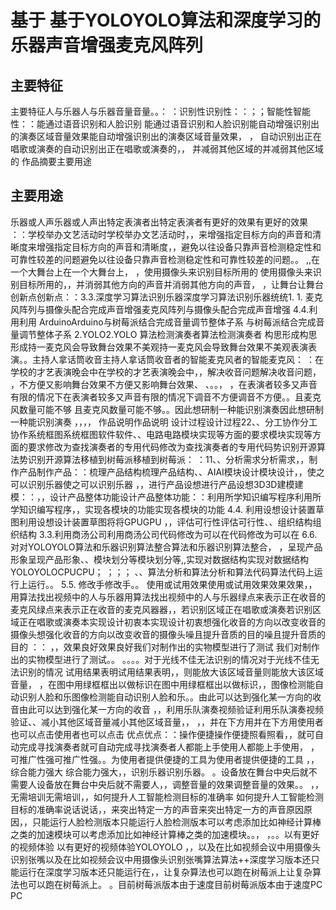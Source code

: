 # 基于	基于YOLOYOLO算法和深度学习的乐器声音增强麦克风阵列	

## 主要特征

主要特征人与乐器人与乐器音量音量。。：	：识别性识别性：：；；智能性智能性：：能通过语音识别和人脸识别	能通过语音识别和人脸识别能自动增强识别出的演奏区域音量效果能自动增强识别出的演奏区域音量效果，	，	自动识别出正在唱歌或演奏的自动识别出正在唱歌或演奏的，，	并减弱其他区域的并减弱其他区域的	作品摘要主要用途  
## 主要用途

乐器或人声乐器或人声出特定表演者出特定表演者有更好的效果有更好的效果	：：学校举办文艺活动时学校举办文艺活动时，，来增强指定目标方向的声音和清晰度来增强指定目标方向的声音和清晰度，，避免以往设备只靠声音检测稳定性和可靠性较差的问题避免以往设备只靠声音检测稳定性和可靠性较差的问题。。  	,,在一个大舞台上在一个大舞台上，	，使用摄像头来识别目标所用的	使用摄像头来识别目标所用的，，并消弱其他方向的声音并消弱其他方向的声音，	，让舞台让舞台
创新点创新点：：3.3.深度学习算法识别乐器深度学习算法识别乐器统统1.	1.  麦克风阵列与摄像头配合完成声音增强麦克风阵列与摄像头配合完成声音增强 	     4.4.利用利用	ArduinoArduino与树莓派结合完成音量调节整体子系	与树莓派结合完成音量调节整体子系	          2.YOLO2.YOLO	算法检测演奏者算法检测演奏者
构思形成构思形成持一麦克风会导致舞台效果不美观持一麦克风会导致舞台效果不美观表演表演。。主持人拿话筒收音主持人拿话筒收音者的智能麦克风者的智能麦克风：	：在学校的才艺表演晚会中在学校的才艺表演晚会中，，解决收音问题解决收音问题，	，不方便又影响舞台效果不方便又影响舞台效果、	、。。，	，在表演者较多又声音有限的情况下在表演者较多又声音有限的情况下调音不方便调音不方便。。且麦克风数量可能不够	且麦克风数量可能不够。。因此想研制一种能识别演奏因此想研制一种能识别演奏	，，，，	作品说明作品说明
设计过程设计过程22、、分工协作分工协作系统框图系统框图软件软件、、电路电路模块实现等方面的要求模块实现等方面的要求修改为查找演奏者的专用代码修改为查找演奏者的专用代码势识别开源算法势识别开源算法移植到树莓派移植到树莓派：	：11、、分析需求分析需求，，制作产品制作产品：：梳理产品结构梳理产品结构、、AIAI模块设计模块设计，，使之可以识别乐器使之可以识别乐器	，，进行产品设想进行产品设想3D3D建模建模：：，，设计产品整体功能设计产品整体功能：：利用所学知识编写程序利用所学知识编写程序，，实现各模块的功能实现各模块的功能  4.4.	利用设想设计装置草图利用设想设计装置草图将将GPUGPU	，，评估可行性评估可行性、、组织结构组织结构  3.3.利用商汤公司利用商汤公司代码修改为可以在代码修改为可以在  6.6.对对YOLOYOLO算法和乐器识别算法整合算法和乐器识别算法整合，	，呈现产品形象呈现产品形象、、模块划分等模块划分等,,实现对数据结构实现对数据结构YOLOYOLOCPUCPU；	；；；  、、算法分析和算法分析和算法代码算法代码上运行上运行。。  5.5.  修改手修改手。。
使用或试用效果使用或试用效果效果效果，，用算法找出视频中的人与乐器用算法找出视频中的人与乐器绿点来表示正在收音的麦克风绿点来表示正在收音的麦克风器器，，若识别区域正在唱歌或演奏若识别区域正在唱歌或演奏本实现设计初衷本实现设计初衷想强化收音的方向以改变收音的摄像头想强化收音的方向以改变收音的摄像头噪且提升音质的目的噪且提升音质的目的	：：  ，，效果良好效果良好我们对制作出的实物模型进行了测试	我们对制作出的实物模型进行了测试。。	。。。。对于光线不佳无法识别的情况对于光线不佳无法识别的情况	试用结果表明试用结果表明，，则能放大该区域音量则能放大该区域音量，	，在图中用绿框框出以做标识在图中用绿框框出以做标识，，图像检测能自动识别人脸和乐图像检测能自动识别人脸和乐。。由此可以达到强化某一方向的收音由此可以达到强化某一方向的收音	，，利用乐队演奏视频验证利用乐队演奏视频验证、、减小其他区域音量减小其他区域音量，，	，，并在下方用并在下方用使用者也可以点击使用者也可以点击
优点优点：：操作便捷操作便捷照看照看，，就可自动完成寻找演奏者就可自动完成寻找演奏者人都能上手使用人都能上手使用，	，可推广性强可推广性强。。为使用者提供便捷的工具为使用者提供便捷的工具	，，综合能力强大	综合能力强大，，识别乐器识别乐器。	。设备放在舞台中央后就不需要人设备放在舞台中央后就不需要人，，调整音量的效果调整音量的效果。。	，，无需培训无需培训，，如何提升人工智能检测目标的准确率
如何提升人工智能检测目标的准确率说话说话，，来突出特定一方的声音来突出特定一方的声音原因原因，，只能运行人脸检测版本只能运行人脸检测版本可以考虑添加比如神经计算棒之类的加速模块可以考虑添加比如神经计算棒之类的加速模块。。，	，。。以有更好的视频体验	以有更好的视频体验YOLOYOLO	，，以及在比如视频会议中用摄像头识别张嘴以及在比如视频会议中用摄像头识别张嘴算法算法++深度学习版本还只能运行在深度学习版本还只能运行在，，让复杂算法也可以跑在树莓派上让复杂算法也可以跑在树莓派上。	。目前树莓派版本由于速度目前树莓派版本由于速度PC	PC
